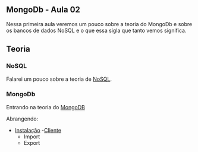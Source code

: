 ## MongoDb - Aula 02


Nessa primeira aula veremos um pouco sobre a teoria do MongoDb e sobre os bancos de dados NoSQL e o que essa sigla que tanto vemos significa.

## Teoria


### NoSQL

Falarei um pouco sobre a teoria de [NoSQL](./../../mongodb/theory-nosql.md).

### MongoDb

Entrando na teoria do [MongoDB](./../../mongodb/theory-mongodb.md)

Abrangendo:

- [Instalação](./../../mongodb/installation.md)
-[Cliente](./../../mongodb-client.md)
  - Import
  - Export

